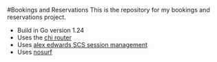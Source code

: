 #Bookings and Reservations
This is the repository for my bookings and reservations project.

- Build in Go version 1.24
- Uses the [chi router](https://github.com/go-chi/chi)
- Uses [alex edwards SCS session management](https://github.com/alexedwards/scs/v2)
- Uses [nosurf](https://github.com/justinas/nosurf)
